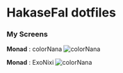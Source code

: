 HakaseFal dotfiles
=============

### My Screens
**Monad** : colorNana
![colorNana](https://raw.githubusercontent.com/HakaseFal/dot/master/monad_config/Screens/colorNana.png)

**Monad** : ExoNixi
![colorNana](https://raw.githubusercontent.com/HakaseFal/dot/master/monad_config/Screens/ExoNixi.jpg)
